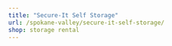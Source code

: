 ```yaml
---
title: "Secure-It Self Storage"
url: /spokane-valley/secure-it-self-storage/
shop: storage rental
---
```


